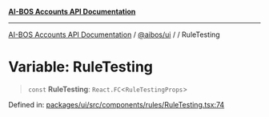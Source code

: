 [**AI-BOS Accounts API Documentation**](../../../README.md)

***

[AI-BOS Accounts API Documentation](../../../README.md) / [@aibos/ui](../README.md) / [](../README.md) / RuleTesting

# Variable: RuleTesting

> `const` **RuleTesting**: `React.FC`\<`RuleTestingProps`\>

Defined in: [packages/ui/src/components/rules/RuleTesting.tsx:74](https://github.com/pohlai88/accounts/blob/48103fb36d28b2b9bfb33472b6de2f719773cde9/packages/ui/src/components/rules/RuleTesting.tsx#L74)
